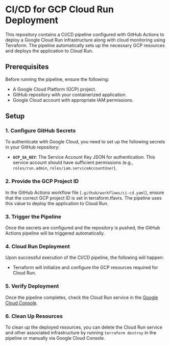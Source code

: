 # CI/CD for GCP Cloud Run Deployment

This repository contains a CI/CD pipeline configured with GitHub Actions to deploy a Google Cloud Run infrastructure along with cloud monitoring using Terraform. The pipeline automatically sets up the necessary GCP resources and deploys the application to Cloud Run.

## Prerequisites

Before running the pipeline, ensure the following:

- A Google Cloud Platform (GCP) project.
- GitHub repository with your containerized application.
- Google Cloud account with appropriate IAM permissions.

## Setup

### 1. Configure GitHub Secrets

To authenticate with Google Cloud, you need to set up the following secrets in your GitHub repository:

- **`GCP_SA_KEY`**: The Service Account Key JSON for authentication. This service account should have sufficient permissions (e.g., `roles/run.admin`, `roles/iam.serviceAccountUser`).
  

### 2. Provide the GCP Project ID

In the GitHub Actions workflow file (`.github/workflows/ci-cd.yaml`), ensure that the correct GCP project ID is set in terraform.tfavrs. The pipeline uses this value to deploy the application to Cloud Run.


### 3. Trigger the Pipeline

Once the secrets are configured and the repository is pushed, the GitHub Actions pipeline will be triggered automatically.


### 4. Cloud Run Deployment

Upon successful execution of the CI/CD pipeline, the following will happen:
- Terraform will initialize and configure the GCP resources required for Cloud Run.

### 5. Verify Deployment

Once the pipeline completes, check the Cloud Run service in the [Google Cloud Console](https://console.cloud.google.com/run).

### 6. Clean Up Resources

To clean up the deployed resources, you can delete the Cloud Run service and other associated infrastructure by running `terraform destroy` in the pipeline or manually via Google Cloud Console.

